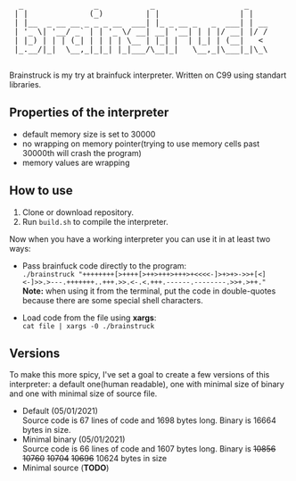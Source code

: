 <pre>
  _               _           _                   _    
 | |             (_)         | |                 | |   
 | |__  _ __ __ _ _ _ __  ___| |_ _ __ _   _  ___| | __
 | '_ \| '__/ _` | | '_ \/ __| __| '__| | | |/ __| |/ /
 | |_) | | | (_| | | | | \__ | |_| |  | |_| | (__|   < 
 |_.__/|_|  \__,_|_|_| |_|___/\__|_|   \__,_|\___|_|\_\
                                                        
</pre>                                                                                                       
                                                                                                                                                                                                        
Brainstruck is my try at brainfuck interpreter. Written on C99 using standart libraries.

## Properties of the interpreter
- default memory size is set to 30000
- no wrapping on memory pointer(trying to use memory cells past 30000th will crash the program)
- memory values are wrapping

## How to use

1. Clone or download repository.
2. Run ```build.sh``` to compile the interpreter.

Now when you have a working interpreter you can use it in at least two ways:
- Pass brainfuck code directly to the program:  
```./brainstruck "++++++++[>++++[>++>+++>+++>+<<<<-]>+>+>->>+[<]<-]>>.>---.+++++++..+++.>>.<-.<.+++.------.--------.>>+.>++."```  
**Note:** when using it from the terminal, put the code in double-quotes because there are some special shell characters.  

- Load code from the file using **xargs**:  
```cat file | xargs -0 ./brainstruck```

## Versions
To make this more spicy, I've set a goal to create a few versions of this interpreter: a default one(human readable), one with minimal size of binary and one with minimal size of source file.

- Default (05/01/2021)  
Source code is 67 lines of code and 1698 bytes long. Binary is 16664 bytes in size. 
- Minimal binary (05/01/2021)  
Source code is 66 lines of code and 1607 bytes long. Binary is ~~10856~~ ~~10760~~ ~~10704~~ ~~10696~~ 10624 bytes in size  
- Minimal source (**TODO**)
